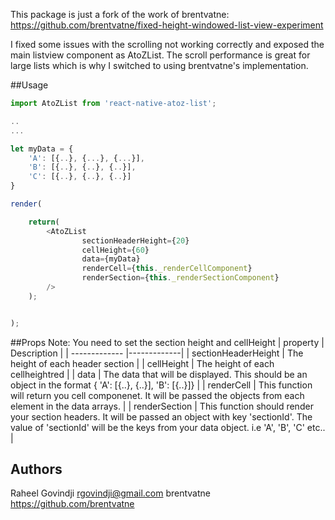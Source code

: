 This package is just a fork of the work of brentvatne: https://github.com/brentvatne/fixed-height-windowed-list-view-experiment

I fixed some issues with the scrolling not working correctly and exposed the main listview component as AtoZList.
The scroll performance is great for large lists which is why I switched to using brentvatne's implementation.

##Usage

```js
import AtoZList from 'react-native-atoz-list';

..
...

let myData = {
    'A': [{..}, {...}, {...}],
    'B': [{..}, {..}, {..}],
    'C': [{..}, {..}, {..}]
}

render(

    return(
        <AtoZList
                sectionHeaderHeight={20}
                cellHeight={60}
                data={myData}
                renderCell={this._renderCellComponent} 
                renderSection={this._renderSectionComponent}
        />
    );


);

```

##Props
Note: You need to set the section height and cellHeight
| property        | Description           |
| ------------- |-------------|
| sectionHeaderHeight      | The height of each header section |
| cellHeight      | The height of each cellheightred      | 
| data            | The data that will be displayed. This should be an object in the format  { 'A': [{..}, {..}], 'B': [{..}]} |
| renderCell | This function will return you cell componenet. It will be passed the objects from each element in the data arrays.      | 
| renderSection | This function should render your section headers. It will be passed an object with key 'sectionId'. The value of 'sectionId' will be the keys from your data object. i.e 'A', 'B', 'C' etc..      | 

## Authors

Raheel Govindji <rgovindji@gmail.com>
brentvatne https://github.com/brentvatne
